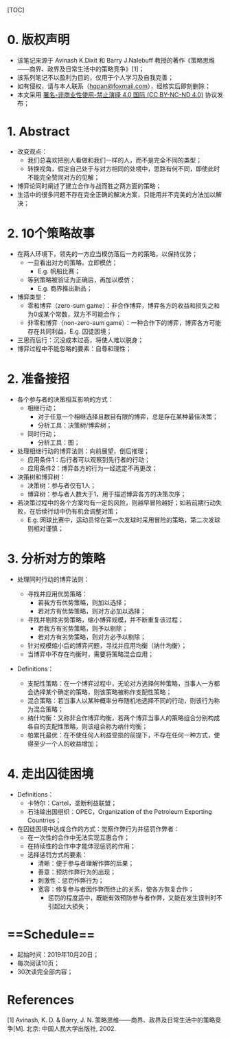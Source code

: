 [TOC]

# 0. 版权声明

- 该笔记来源于 Avinash K.Dixit 和 Barry J.Nalebuff 教授的著作《策略思维——商界、政界及日常生活中的策略竞争》[1]；
- 该系列笔记不以盈利为目的，仅用于个人学习及自我完善；
- 如有侵权，请与本人联系（hqpan@foxmail.com），经核实后即刻删除；
- 本文采用 [署名-非商业性使用-禁止演绎 4.0 国际 (CC BY-NC-ND 4.0)](https://creativecommons.org/licenses/by-nc-nd/4.0/deed.zh) 协议发布；



# 1. Abstract

- 改变观点：
  - 我们总喜欢把别人看做和我们一样的人，而不是完全不同的类型；
  - 转换视角，假定自己处于与对方相同的处境中，思路有何不同，即使此时不能完全赞同对方的见解；
- 博弈论同时阐述了建立合作与战而胜之两方面的策略；
- 生活中的很多问题不存在完全正确的解决方案，只能用并不完美的方法加以解决；



# 2. 10个策略故事

- 在两人环境下，领先的一方应当模仿落后一方的策略，以保持优势；
  - 一旦看出对方的策略，立即模仿；
    - E.g. 帆船比赛；
  - 等到策略被验证为正确后，再加以模仿；
    - E.g. 商界推出新品；
- 博弈类型：
  - 零和博弈（zero-sum game）：非合作博弈，博弈各方的收益和损失之和为0或某个常数，双方不可能合作；
  - 非零和博弈（non-zero-sum game）：一种合作下的博弈，博弈各方可能存在共同利益，E.g. 囚徒困境；
- 三思而后行：沉没成本过高，将使人难以脱身；
- 博弈过程中不能忽略的要素：自尊和理性；



# 2. 准备接招

- 各个参与者的决策相互影响的方式：
  - 相继行动；
    - 对于任意一个相继选择且数目有限的博弈，总是存在某种最佳决策；
    - 分析工具：决策树/博弈树；
  - 同时行动；
    - 分析工具：图；
- 处理相继行动的博弈法则：向前展望，倒后推理；
  - 应用条件1：后行者可以观察到先行者的行动；
  - 应用条件2：博弈各方的行为一经选定不再更改；
- 决策树和博弈树：
  - 决策树：参与者仅有1人；
  - 博弈树：参与者人数大于1，用于描述博弈各方的决策次序；
- 若决策过程中的各个方案均有一定的风险，则越早冒险越好；如若前期行动失败，在后续行动中仍有机会调整对策；
  - E.g. 网球比赛中，运动员常在第一次发球时采用冒险的策略，第二次发球则相对谨慎；



# 3. 分析对方的策略

- 处理同时行动的博弈法则：
  - 寻找并应用优势策略：
    - 若我方有优势策略，则加以选择；
    - 若对方有优势策略，则对方必加以选择；
  - 寻找并剔除劣势策略，缩小博弈规模，并不断重复该过程；
    - 若我方有劣势策略，则予以剔除；
    - 若对方有劣势策略，则对方必予以剔除；
  - 针对规模缩小后的博弈问题，寻找并应用均衡（纳什均衡）；
  - 当博弈中不存在均衡时，需要将策略混合应用；

- Definitions：

  - 支配性策略：在一个博弈过程中，无论对方选择何种策略，当事人一方都会选择某个确定的策略，则该策略被称作支配性策略；
  - 混合策略：若当事人以某种概率分布随机地选择不同的行动，则该行为称为混合策略；
  - 纳什均衡：又称非合作博弈均衡，若两个博弈当事人的策略组合分别构成各自的支配性策略，则该组合称为纳什均衡；
  - 帕累托最优：在不使任何人利益受损的前提下，不存在任何一种方式，使得至少一个人的收益增加；



# 4. 走出囚徒困境

- Definitions：
  - 卡特尔：Cartel，垄断利益联盟；
  - 石油输出国组织：OPEC，Organization of the Petroleum Exporting Countries；
- 在囚徒困境中达成合作的方式：觉察作弊行为并惩罚作弊者：
  - 在一次性的合作中无法实现互惠合作；
  - 在持续性的合作中才能体现惩罚的作用；
  - 选择惩罚方式的要素：
    - 清晰：便于参与者理解作弊的后果；
    - 善意：预防作弊行为的出现；
    - 刺激性：惩罚作弊行为；
    - 宽容：修复参与者因作弊而终止的关系，使各方恢复合作；
      - 惩罚的程度适中，既能有效预防参与者作弊，又能在发生误判时不引起过大损失；



# ==Schedule==

- 起始时间：2019年10月20日；
- 每次阅读10页；
- 30次读完全部内容；



# References

[1] Avinash, K. D. & Barry, J. N. 策略思维——商界、政界及日常生活中的策略竞争[M]. 北京: 中国人民大学出版社, 2002.

